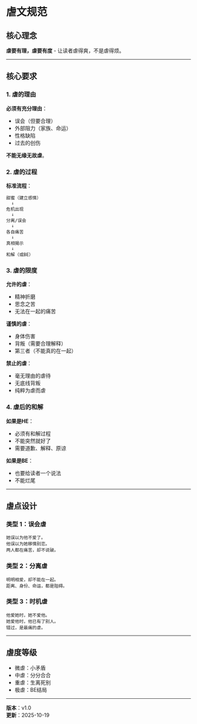 # 虐文规范

## 核心理念

**虐要有理，虐要有度** - 让读者虐得爽，不是虐得烦。

---

## 核心要求

### 1. 虐的理由

**必须有充分理由**：
- 误会（但要合理）
- 外部阻力（家族、命运）
- 性格缺陷
- 过去的创伤

**不能无缘无故虐**。

### 2. 虐的过程

**标准流程**：
```
甜蜜（建立感情）
  ↓
危机出现
  ↓
分离/误会
  ↓
各自痛苦
  ↓
真相揭示
  ↓
和解（或BE）
```

### 3. 虐的限度

**允许的虐**：
- 精神折磨
- 思念之苦
- 无法在一起的痛苦

**谨慎的虐**：
- 身体伤害
- 背叛（需要合理解释）
- 第三者（不能真的在一起）

**禁止的虐**：
- 毫无理由的虐待
- 无底线背叛
- 纯粹为虐而虐

### 4. 虐后的和解

**如果是HE**：
- 必须有和解过程
- 不能突然就好了
- 需要道歉、解释、原谅

**如果是BE**：
- 也要给读者一个说法
- 不能烂尾

---

## 虐点设计

### 类型 1：误会虐
```
她误以为他不爱了。
他误以为她移情别恋。
两人都在痛苦，却不说破。
```

### 类型 2：分离虐
```
明明相爱，却不能在一起。
距离、身份、命运，都是阻碍。
```

### 类型 3：时机虐
```
他爱她时，她不爱他。
她爱他时，他已有了别人。
错过，是最痛的虐。
```

---

## 虐度等级

- 微虐：小矛盾
- 中虐：分分合合
- 重虐：生离死别
- 极虐：BE结局

---

**版本**：v1.0  
**更新**：2025-10-19
